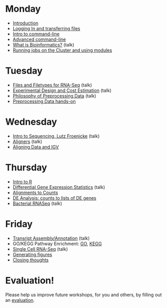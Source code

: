 Monday
=======

* [Introduction](monday/Introduction.pdf)
* [Logging In and transferring files](monday/logging-in)
* [Intro to command-line](monday/intro)
* [Advanced command-line](monday/advanced-command-line)
* [What is Bioinformatics?](monday/What_is_Bioinformatics.pdf) (talk)
* [Running jobs on the Cluster and using modules](monday/cluster)


Tuesday
=======

* [Files and Filetypes for RNA-Seq](tuesday/filetypes) (talk)
* [Experimental Design and Cost Estimation](tuesday/ExperimentalDesign.pdf) (talk)
* [Philosophy of Preprocessing Data](tuesday/Preprocessing.pdf) (talk)
* [Preprocessing Data hands-on](tuesday/preproc)


Wednesday
==========

* [Intro to Sequencing, Lutz Froenicke](wednesday/Bioinformatics_Workshop_2017_RNA_s_o_Sequencing.pdf) (talk)
* [Aligners](wednesday/aligners) (talk)
* [Aligning Data and IGV](wednesday/alignment)


Thursday
==========

* [Intro to R](thursday/Intro2R.md)
* [Differential Gene Expression Statistics](thursday/Differential_Expression_Analysis.pdf) (talk)
* [Alignments to Counts](thursday/counts)
* [DE Analysis: counts to lists of DE genes](thursday/de-analysis.md)
* [Bacterial RNASeq](thursday/BacterialRNASeq.pdf) (talk)


Friday
=======

* [Transript Assembly/Annotation](friday/Friday_June_2017_MB_RNASeq_Assembly.pdf) (talk)
* GO/KEGG Pathway Enrichment: [GO](friday/GO.R), [KEGG](friday/KEGG.R)
* [Single Cell RNA-Seq](friday/scRNAseq.pdf)  (talk)
* [Generating figures](friday/Figures/plot.R)
* [Closing thoughts](friday/Closing_Thoughts.pdf)

Evaluation!
============

Please help us improve future workshops, for you and others, by filling out an [evaluation](https://goo.gl/forms/uwl2MGV1xMLUkHh42).





